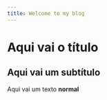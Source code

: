 ```yaml
---
title: Welcome to my blog
---
```

# Aqui vai o título
## Aqui vai um subtítulo

Aqui vai um texto **normal**


